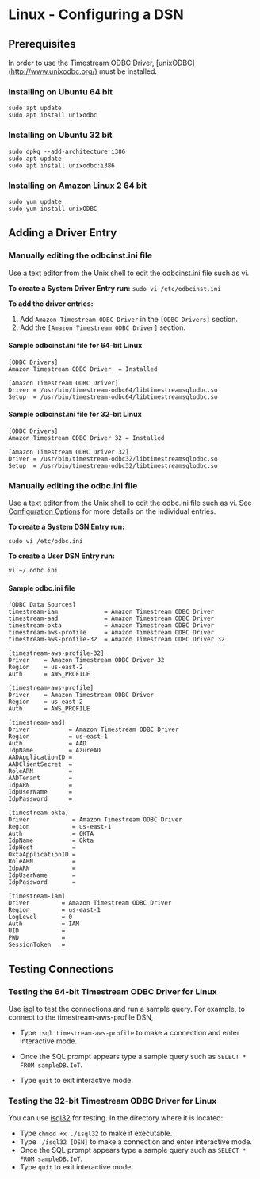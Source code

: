# Linux - Configuring a DSN

## Prerequisites
In order to use the Timestream ODBC Driver, [unixODBC] (http://www.unixodbc.org/) must be installed.

### Installing on Ubuntu 64 bit

```
sudo apt update
sudo apt install unixodbc
```

### Installing on Ubuntu 32 bit

```
sudo dpkg --add-architecture i386
sudo apt update
sudo apt install unixodbc:i386
```

### Installing on Amazon Linux 2 64 bit

```
sudo yum update
sudo yum install unixODBC
```

## Adding a Driver Entry

### Manually editing the odbcinst.ini file ###
Use a text editor from the Unix shell to edit the odbcinst.ini file such as vi.

**To create a System Driver Entry run:**
`sudo vi /etc/odbcinst.ini`

**To add the driver entries:**
1. Add `Amazon Timestream ODBC Driver` in the `[ODBC Drivers]` section.
2. Add the `[Amazon Timestream ODBC Driver]` section.

#### Sample odbcinst.ini file for 64-bit Linux
```
[ODBC Drivers]
Amazon Timestream ODBC Driver  = Installed

[Amazon Timestream ODBC Driver]
Driver = /usr/bin/timestream-odbc64/libtimestreamsqlodbc.so
Setup  = /usr/bin/timestream-odbc64/libtimestreamsqlodbc.so
```

#### Sample odbcinst.ini file for 32-bit Linux
```
[ODBC Drivers]
Amazon Timestream ODBC Driver 32 = Installed

[Amazon Timestream ODBC Driver 32]
Driver = /usr/bin/timestream-odbc32/libtimestreamsqlodbc.so
Setup  = /usr/bin/timestream-odbc32/libtimestreamsqlodbc.so
```

### Manually editing the odbc.ini file ###
Use a text editor from the Unix shell to edit the odbc.ini file such as vi. See [Configuration Options](./configuration_options.md) for more details on the individual entries.

**To create a System DSN Entry run:**

`sudo vi /etc/odbc.ini`

**To create a User DSN Entry run:**

`vi ~/.odbc.ini`

#### <a name="odbc_data_source"></a>Sample odbc.ini file
```
[ODBC Data Sources]
timestream-iam             = Amazon Timestream ODBC Driver
timestream-aad             = Amazon Timestream ODBC Driver
timestream-okta            = Amazon Timestream ODBC Driver
timestream-aws-profile     = Amazon Timestream ODBC Driver
timestream-aws-profile-32  = Amazon Timestream ODBC Driver 32

[timestream-aws-profile-32]
Driver    = Amazon Timestream ODBC Driver 32
Region    = us-east-2
Auth      = AWS_PROFILE

[timestream-aws-profile]
Driver    = Amazon Timestream ODBC Driver
Region    = us-east-2
Auth      = AWS_PROFILE

[timestream-aad]
Driver           = Amazon Timestream ODBC Driver
Region           = us-east-1
Auth             = AAD
IdpName          = AzureAD
AADApplicationID = 
AADClientSecret  = 
RoleARN          = 
AADTenant        = 
IdpARN           = 
IdpUserName      = 
IdpPassword      = 

[timestream-okta]
Driver            = Amazon Timestream ODBC Driver
Region            = us-east-1
Auth              = OKTA
IdpName           = Okta
IdpHost           = 
OktaApplicationID = 
RoleARN           = 
IdpARN            = 
IdpUserName       = 
IdpPassword       = 

[timestream-iam]
Driver         = Amazon Timestream ODBC Driver
Region         = us-east-1
LogLevel       = 0
Auth           = IAM
UID            = 
PWD            = 
SessionToken   = 
```

## Testing Connections

### Testing the 64-bit Timestream ODBC Driver for Linux
Use [isql](https://www.systutorials.com/docs/linux/man/1-isql/#:~:text=isql%20is%20a%20command%20line,with%20built%2Din%20Unicode%20support) to test the connections and run a sample query. For example, to connect to the timestream-aws-profile DSN, 
* Type `isql timestream-aws-profile` to make a connection and enter interactive mode.

* Once the SQL prompt appears type a sample query such as `SELECT * FROM sampleDB.IoT`. 
* Type `quit` to exit interactive mode.

### Testing the 32-bit Timestream ODBC Driver for Linux
You can use [isql32](../../tools/isql32) for testing. In the directory where it is located:
* Type `chmod +x ./isql32` to make it executable.
* Type `./isql32 [DSN]` to make a connection and enter interactive mode.
* Once the SQL prompt appears type a sample query such as `SELECT * FROM sampleDB.IoT`.
* Type `quit` to exit interactive mode.
